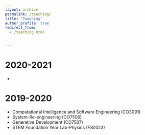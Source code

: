 ```yaml
---
layout: archive
permalink: /teaching/
title: "Teaching"
author_profile: true
redirect_from: 
  - /teaching.html
  

---
```

2020-2021
======
* 

2019-2020
======
* Computational Intelligence and Software Engineering (CO3091)
* System-Re-engineering (CO7506)
* Generative Development (CO7507)
* STEM Foundation Year Lab-Physics (FS0023)